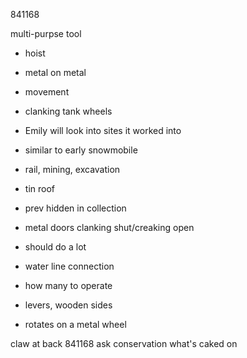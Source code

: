 841168

multi-purpse tool
- hoist
- metal on metal
- movement
- clanking tank wheels


- Emily will look into sites it worked into
- similar to early snowmobile
- rail, mining, excavation
- tin roof
- prev hidden in collection
- metal doors clanking shut/creaking open
- should do a lot 
- water line connection
- how many to operate
- levers, wooden sides
- rotates on a metal wheel



claw at back
841168
ask conservation what's caked on




